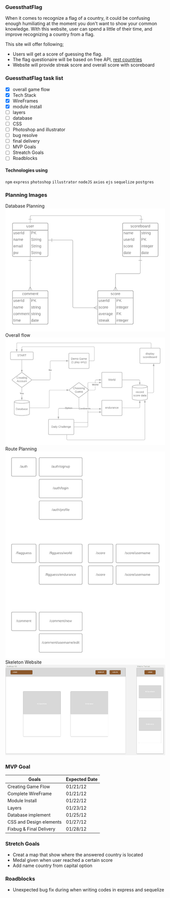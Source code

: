 ### GuessthatFlag
When it comes to recognize a flag of a country, it could be confusing enough humiliating at the moment you don't want to show your common knowledge. With this website, user can spend a little of their time, and improve recognizing a country from a flag.

This site will offer following;

- Users will get a score of guessing the flag.
- The flag questionaire will be based on free API, [rest countries](http://restcountries.eu "rest countries")
- Website will provide streak score and overall score with scoreboard

### GuessthatFlag task list

- [x] overall game flow
- [x] Tech Stack
- [x] WireFrames
- [x] module install
- [ ] layers
- [ ] database
- [ ] CSS
- [ ] Photoshop and illustrator
- [ ] bug resolve
- [ ] final delivery
- [ ] MVP Goals
- [ ] Streatch Goals
- [ ] Roadblocks

#### Technologies using

`npm` `express` `photoshop` `illustrator` `nodeJS` `axios` `ejs` `sequelize` `postgres`

### Planning Images
Database Planning
![a](public/img/Blankdiagram_Page_1.png)
Overall flow
![b](public/img/Blankdiagram_Page_2.png)
Route Planning
![c](public/img/Blankdiagram_Page_3.png)
Skeleton Website
![d](public/img/basicPlan.png)


### MVP Goal
                    
Goals  | Expected Date
------------- | -------------
Creating Game Flow  | 01/21/12
Complete WireFrame  | 01/21/12
Module Install | 01/22/12
Layers | 01/23/12
Database implement | 01/25/12
CSS and Design elements | 01/27/12
Fixbug & Final Delivery | 01/28/12

### Stretch Goals
- Creat a map that show where the answered country is located
- Medal given when user reached a certain score
- Add name country from capital option

### Roadblocks
- Unexpected bug fix during when writing codes in express and sequelize